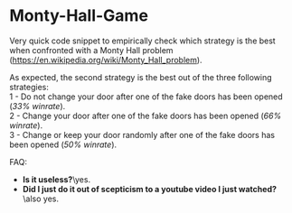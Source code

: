 # Monty-Hall-Game
Very quick code snippet to empirically check which strategy is the best when confronted with a Monty Hall problem (https://en.wikipedia.org/wiki/Monty_Hall_problem).  

As expected, the second strategy is the best out of the three following strategies:  
 1 - Do not change your door after one of the fake doors has been opened (*33% winrate*).  
 2 - Change your door after one of the fake doors has been opened (*66% winrate*).  
 3 - Change or keep your door randomly after one of the fake doors has been opened (*50% winrate*).  
 
 
 FAQ:  
- **Is it useless?**\yes.   
- **Did I just do it out of scepticism to a youtube video I just watched?**\also yes.
